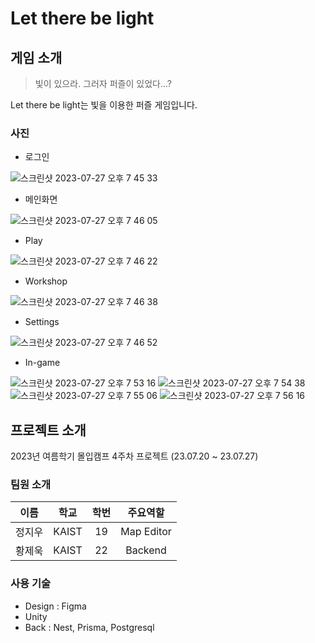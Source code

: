 # Let there be light

## 게임 소개

> 빛이 있으라. 그러자 퍼즐이 있었다...?

Let there be light는 빛을 이용한 퍼즐 게임입니다.

### 사진

- 로그인

![스크린샷 2023-07-27 오후 7 45 33](https://github.com/JeukHwang/madcamp-week4/assets/92910273/fa3041e3-1b51-45dd-9d38-aa4685aea7a2)

- 메인화면

![스크린샷 2023-07-27 오후 7 46 05](https://github.com/JeukHwang/madcamp-week4/assets/92910273/586f3dc0-3bb8-45bc-beb6-7ef8b2f2253e)

- Play

![스크린샷 2023-07-27 오후 7 46 22](https://github.com/JeukHwang/madcamp-week4/assets/92910273/166c4eff-c273-45a9-9453-225a4d23e2fa)

- Workshop

![스크린샷 2023-07-27 오후 7 46 38](https://github.com/JeukHwang/madcamp-week4/assets/92910273/23a99dc5-fc32-4bbb-9580-4817b2eb63a4)

- Settings

![스크린샷 2023-07-27 오후 7 46 52](https://github.com/JeukHwang/madcamp-week4/assets/92910273/488759a8-b494-412d-8d7e-951c8a614cca)

- In-game

![스크린샷 2023-07-27 오후 7 53 16](https://github.com/JeukHwang/madcamp-week4/assets/92910273/450b9faa-7051-4257-98bd-3a9cdcf485b1)
![스크린샷 2023-07-27 오후 7 54 38](https://github.com/JeukHwang/madcamp-week4/assets/92910273/4b4621dc-eb5a-4bb2-9233-b67ddd8bdf89)
![스크린샷 2023-07-27 오후 7 55 06](https://github.com/JeukHwang/madcamp-week4/assets/92910273/c7afd862-b49c-4985-95be-ef05bd3cd91d)
![스크린샷 2023-07-27 오후 7 56 16](https://github.com/JeukHwang/madcamp-week4/assets/92910273/e0688a2e-9ad0-42f8-9028-f58cb0ea5d8f)

## 프로젝트 소개

2023년 여름학기 몰입캠프 4주차 프로젝트 (23.07.20 ~ 23.07.27)

### 팀원 소개

|  이름  | 학교  | 학번 |   주요역할    |
| :----: | :---: | :--: | :-----------: |
| 정지우 | KAIST  |  19  |  Map Editor  |
| 황제욱 | KAIST |  22  |  Backend  |

### 사용 기술

- Design : Figma
- Unity
- Back : Nest, Prisma, Postgresql
